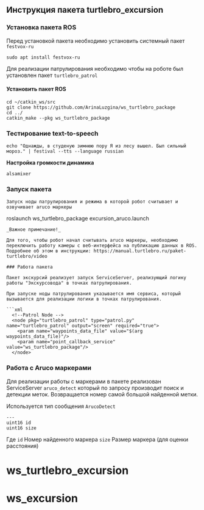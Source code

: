 ## Инструкция пакета turtlebro_excursion

### Установка пакета ROS

Перед установкой пакета необходимо установить системный пакет `festvox-ru`

```
sudo apt install festvox-ru
```

Для реализации патрулирования необходимо чтобы на роботе был установлен пакет ```turtlebro_patrol```

#### Установить пакет ROS 

```
cd ~/catkin_ws/src
git clone https://github.com/ArinaLuzgina/ws_turtlebro_package
cd ../
catkin_make --pkg ws_turtlebro_package
```

### Тестирование text-to-speech

```
echo "Однажды, в студеную зимнюю пору Я из лесу вышел. Был сильный мороз." | festival --tts --language russian
```

__Настройка громкости динамика__
```
alsamixer
```

### Запуск пакета

```
Запуск ноды патрулирования и режима в которой робот считывает и озвучивает aruco маркеры
```
roslaunch ws_turtlebro_package excursion_aruco.launch
```
_Важное примечание!_

Для того, чтобы робот начал считывать aruco маркеры, необходимо переключить работу камеры с веб-интерфейса на публикацию данных в ROS. Подробнее об этом в инструкции: https://manual.turtlebro.ru/paket-turtlebro/video

### Работа пакета

Пакет экскурсий реализует запуск ServiceServer, реализующий логику работы "Экскурсовода" в точках патрулирования.

При запуске ноды патрулирования указывается имя сервиса, который вызывается для реализации логики в точках патрулирования.

```xml
  <!--Patrol Node -->
  <node pkg="turtlebro_patrol" type="patrol.py" name="turtlebro_patrol" output="screen" required="true">
    <param name="waypoints_data_file" value="$(arg waypoints_data_file)"/>    
    <param name="point_callback_service" value="ws_turtlebro_package"/>    
  </node>
```  

### Работа с Aruco маркерами

Для реализации работы с маркерами в пакете реализован ServiceServer ```aruco_detect``` который по запросу производит поиск и детекции меток. Возвращается номер самой большой найденной метки. 


Используется тип сообщения ```ArucoDetect```

```
---
uint16 id
uint16 size
```

Где 
`id` Номер найденного маркера
`size` Размер маркера (для оценки расстояния)
# ws_turtlebro_excursion
# ws_excursion
